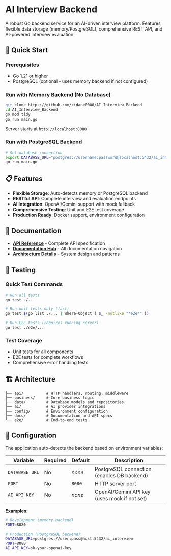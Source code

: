 # AI Interview Backend

A robust Go backend service for an AI-driven interview platform. Features flexible data storage (memory/PostgreSQL), comprehensive REST API, and AI-powered interview evaluation.

## 🚀 Quick Start

### Prerequisites
- Go 1.21 or higher
- PostgreSQL (optional - uses memory backend if not configured)

### Run with Memory Backend (No Database)
```bash
git clone https://github.com/zidane0000/AI_Interview_Backend
cd AI_Interview_Backend
go mod tidy
go run main.go
```
Server starts at `http://localhost:8080`

### Run with PostgreSQL Backend
```bash
# Set database connection
export DATABASE_URL="postgres://username:password@localhost:5432/ai_interview"
go run main.go
```

## 📋 Features

- **Flexible Storage**: Auto-detects memory or PostgreSQL backend
- **RESTful API**: Complete interview and evaluation endpoints
- **AI Integration**: OpenAI/Gemini support with mock fallback
- **Comprehensive Testing**: Unit and E2E test coverage
- **Production Ready**: Docker support, environment configuration

## 📖 Documentation

- **[API Reference](docs/openapi.yaml)** - Complete API specification
- **[Documentation Hub](docs/README.md)** - All documentation navigation
- **[Architecture Details](architecture/README.md)** - System design and patterns

## 🧪 Testing

### Quick Test Commands
```bash
# Run all tests
go test ./...

# Run unit tests only (fast)
go test $(go list ./... | Where-Object { $_ -notlike "*e2e*" })

# Run E2E tests (requires running server)  
go test ./e2e/...
```

### Test Coverage
- Unit tests for all components
- E2E tests for complete workflows
- Comprehensive error handling tests

## 🏗️ Architecture

```
├── api/          # HTTP handlers, routing, middleware
├── business/     # Core business logic
├── data/         # Database models and repositories  
├── ai/           # AI provider integrations
├── config/       # Environment configuration
├── docs/         # Documentation and API specs
└── e2e/          # End-to-end tests
```

## 🔧 Configuration

The application auto-detects the backend based on environment variables:

| Variable | Required | Default | Description |
|----------|----------|---------|-------------|
| `DATABASE_URL` | No | *none* | PostgreSQL connection (enables DB backend) |
| `PORT` | No | `8080` | HTTP server port |
| `AI_API_KEY` | No | *none* | OpenAI/Gemini API key (uses mock if not set) |

**Examples:**
```bash
# Development (memory backend)
PORT=8080

# Production (PostgreSQL backend)  
DATABASE_URL=postgres://user:pass@host:5432/ai_interview
PORT=8080
AI_API_KEY=sk-your-openai-key
```
